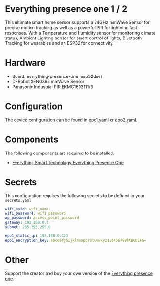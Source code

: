 # Everything presence one 1 / 2

This ultimate smart home sensor supports a 24GHz mmWave Sensor for precise motion tracking as well as a powerful PIR for lightning fast responses. With a Temperature and Humidity sensor for monitoring climate status, Ambient Lighting sensor for smart control of lights, Bluetooth Tracking for wearables and an ESP32 for connectivity.

# Hardware

- Board: everything-presence-one (esp32dev)
- DFRobot SEN0395 mmWave Sensor
- Panasonic Industrial PIR EKMC1603111/3

# Configuration

The device configuration can be found in [epo1.yaml](../epo1.yaml) or [epo2.yaml](../epo2.yaml).

# Components

The following components are required to be installed:

- [Everything Smart Technology Everything Presence One](https://github.com/EverythingSmartHome/everything-presence-one/blob/main/everything-presence-one.yaml)

# Secrets

This configuration requires the following secrets to be defined in your `secrets.yaml`

```yaml
wifi_ssid: wifi_name
wifi_password: wifi_password
ap_password: access_point_password
gateway: 192.168.0.1
subnet: 255.255.255.0

epo1_static_ip: 192.168.0.123
epo1_encryption_key: abcdefghijklmnopqrstuvwxyz1234567890ABCDEFG=
```

# Other

Support the creator and buy your own version of the [Everything presence one](https://shop.everythingsmart.io/en-nl/products/everything-presence-one-kit).
